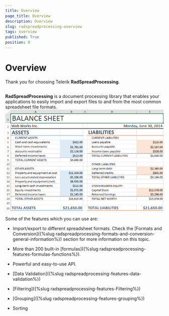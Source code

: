 ```yaml
---
title: Overview
page_title: Overview
description: Overview
slug: radspreadprocessing-overview
tags: overview
published: True
position: 0
---
```


# Overview


Thank you for choosing Telerik __RadSpreadProcessing__.
      

## 

__RadSpreadProcessing__ is a document processing library that enables your applications to easily import and export files to and from the most common spreadsheet file formats.
        ![Rad Spread Processing Overview 01](images/RadSpreadProcessing_Overview_01.png)

Some of the features which you can use are:
        

* Import/export to different spreadsheet formats. Check the [Formats and Conversion]({%slug radspreadprocessing-formats-and-conversion-general-information%}) section for more information on this topic.
            

* More than 200 built-in [formulas]({%slug radspreadprocessing-features-formulas-functions%}).
            

* Powerful and easy-to-use API.

            
* [Data Validation]({%slug radspreadprocessing-features-data-validation%})


* [Filtering]({%slug radspreadprocessing-features-Filtering%})


* [Grouping]({%slug radspreadprocessing-features-grouping%})


* Sorting
